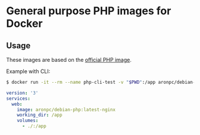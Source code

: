 # General purpose PHP images for Docker


## Usage

These images are based on the [official PHP image](https://hub.docker.com/_/php/).

Example with CLI:

```bash
$ docker run -it --rm --name php-cli-test -v "$PWD":/app aronpc/debian-php:latest-fpm php -v
```

```yml
version: '3'
services:
  web:
    image: aronpc/debian-php:latest-nginx
    working_dir: /app
    volumes:
      - ./:/app
```